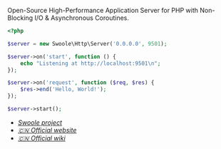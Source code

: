 <p class="lead my-5">
Open-Source High-Performance Application Server for PHP with Non-Blocking I/O & Asynchronous Coroutines. 
</p>

```php
<?php

$server = new Swoole\Http\Server('0.0.0.0', 9501);

$server->on('start', function () {
    echo "Listening at http://localhost:9501\n";
});

$server->on('request', function ($req, $res) {
    $res->end('Hello, World!');
});

$server->start();
```

<ul class="nav mt-5">
	<li class="nav-item"><a class="btn btn-outline-primary" href="https://github.com/swoole"><i class="bi bi-github"/> Swoole project</a></li>
	<li class="nav-item"><a class="btn btn-outline-primary" href="https://www.swoole.com">🇨🇳 Official website</a></li>
	<li class="nav-item"><a class="btn btn-outline-primary" href="https://wiki.swoole.com">🇨🇳 Official wiki</a></li>
</ul>
